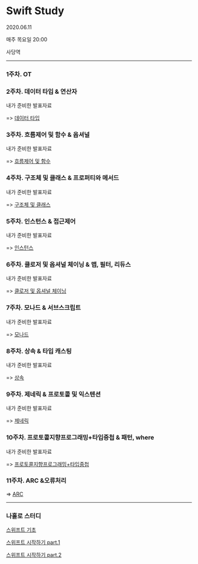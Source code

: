 # Swift Study
2020.06.11

매주 목요일 20:00

사당역

---------------

### 1주차. OT

### 2주차. 데이터 타입 & 연산자

내가 준비한 발표자료 

  => [데이터 타입](https://blog.naver.com/taerg89/222000330329)

### 3주차. 흐름제어 및 함수 & 옵셔널

내가 준비한 발표자료 

  => [흐름제어 및 함수]()

### 4주차. 구조체 및 클래스 & 프로퍼티와 메서드

내가 준비한 발표자료 

  => [구조체 및 클래스]()
  

### 5주차. 인스턴스 & 접근제어

내가 준비한 발표자료 

  => [인스턴스]()


### 6주차. 클로저 및 옵셔널 체이닝 & 맵, 필터, 리듀스

내가 준비한 발표자료 

  => [클로저 및 옵셔널 체이닝]()
  

### 7주차. 모나드 & 서브스크립트

내가 준비한 발표자료
   
  => [모나드]()



### 8주차. 상속 & 타입 캐스팅 

내가 준비한 발표자료
   
  => [상속]()



### 9주차. 제네릭 & 프로토콜 및 익스텐션 

내가 준비한 발표자료
   
  => [제네릭]()
  




### 10주차. 프로토콜지향프로그래밍+타입중첩 & 패턴, where

내가 준비한 발표자료
   
  => [ 프로토콜지향프로그래밍+타입중첩]()
  
  

### 11주차. ARC &오류처리

  => [ARC]()




---------------

### 나홀로 스터디
[스위프트 기초](https://blog.naver.com/taerg89/221639785416)

[스위프트 시작하기 part.1](https://blog.naver.com/taerg89/221649803809)

[스위프트 시작하기 part.2](https://blog.naver.com/taerg89/221671784572)
